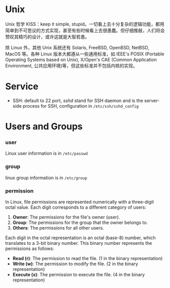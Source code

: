 # Unix

Unix 哲学 KISS：keep it simple, stupid。一切看上去十分复杂的逻辑功能，都用简单到不可思议的方式实现，甚至有些时候看上去很愚蠢。但仔细推敲，人们将会赞叹其精巧的设计，或许这就是大智若愚。

除 Linux 外，其他 Unix 系统还有 Solaris, FreeBSD, OpenBSD, NetBSD, MacOS 等。各种 Linux 版本大都遵从一些通用标准，如 IEEE's POSIX (Portable Operating Systems based on Unix),  X/Open's CAE (Common Application Environment, 公共应用环境)等，但这些标准并不包括内核的实现。





# Service

- SSH: default to 22 port, *sshd* stand for SSH daemon and is the server-side process for SSH, configuration in `/etc/ssh/sshd_config`



# Users and Groups

### user

Linux user information is in `/etc/passwd`

### group

linux group information is in `/etc/group`

### permission

In Linux, file permissions are represented numerically with a three-digit octal value. Each digit corresponds to a different category of users:

1. **Owner**: The permissions for the file's owner (user).
2. **Group**: The permissions for the group that the owner belongs to.
3. **Others**: The permissions for all other users.

Each digit in the octal representation is an octal (base-8) number, which translates to a 3-bit binary number. This binary number represents the permissions as follows:

- **Read (r)**: The permission to read the file. (1 in the binary representation)
- **Write (w)**: The permission to modify the file. (2 in the binary representation)
- **Execute (x)**: The permission to execute the file. (4 in the binary representation)
